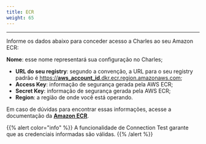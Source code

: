 ```yaml
---
title: ECR
weight: 65
---
```


---

Informe os dados abaixo para conceder acesso a Charles ao seu Amazon ECR:

**Nome**: esse nome representará sua configuração no Charles;

* **URL do seu registry**: segundo a convenção, a URL para o seu registry padrão é [https://**aws\_account\_id**.dkr.ecr.region.amazonaws.com](https://aws_account_id.dkr.ecr.region.amazonaws.com);
* **Access Key**: informação de segurança gerada pela AWS ECR;
* **Secret Key**: informação de segurança gerada pela AWS ECR;
* **Region**: a região de onde você está operando. 

Em caso de dúvidas para encontrar essas informações, acesse a documentação da [**Amazon ECR**](https://docs.aws.amazon.com/AmazonECR/latest/userguide/Registries.html).

{{% alert color="info" %}}
A funcionalidade de Connection Test garante que as credenciais informadas são válidas.
{{% /alert %}}
